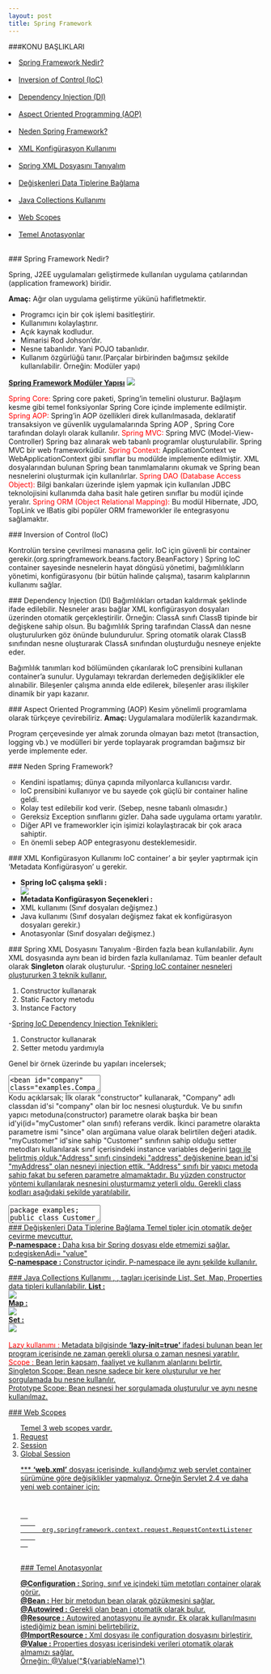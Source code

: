 ```yaml
---
layout: post
title: Spring Framework
---
```

###KONU BAŞLIKLARI

<li><a href="#spring_explain"> Spring Framework Nedir?</a></li><br>
<li><a href="#_container"> Inversion of Control (IoC)</a></li><br>
<li><a href="#di"> Dependency Injection (DI)</a></li><br>
<li><a href="#aop"> Aspect Oriented Programming (AOP)</a></li><br>
<li><a href="#reasons"> Neden Spring Framework?</a></li><br>
<li><a href="#xml_konfigurasyon"> XML Konfigürasyon Kullanımı</a></li><br>
<li><a href="#xml_file"> Spring XML Dosyasını Tanıyalım</a></li><br>
<li><a href="#data_type"> Değişkenleri Data Tiplerine Bağlama</a></li><br>
<li><a href="#collections"> Java Collections Kullanımı</a></li><br>
<li><a href="#web_scope"> Web Scopes</a></li><br>
<li><a href="#annotation"> Temel Anotasyonlar</a></li><br>

###<a id="spring_explain"> Spring Framework Nedir? </a>

  Spring, J2EE uygulamaları geliştirmede kullanılan uygulama çatılarından (application framework) biridir.

<b>Amaç:</b> Ağır olan uygulama geliştirme yükünü hafifletmektir.
<ul>
<li>Programcı için bir çok işlemi basitleştirir.
<li>Kullanımını kolaylaştırır.
<li>Açık kaynak kodludur.
<li>Mimarisi Rod Johson’dır.
<li>Nesne tabanlıdır. Yani POJO tabanlıdır.
<li>Kullanım özgürlüğü tanır.(Parçalar birbirinden bağımsız şekilde kullanılabilir. Örneğin: Modüler yapı)
</ul>

<b><u>Spring Framework Modüler Yapısı</u></b>
<img src="/images/spring/branch.png"></a>

<font color="red">Spring Core:</font>
Spring core paketi, Spring’in temelini olusturur. Bağlaşım kesme gibi temel fonksiyonlar Spring Core içinde implemente edilmiştir.
<font color="red">Spring AOP:</font>
Spring’in AOP özellikleri direk kullanılmasada, deklaratif transaksiyon ve güvenlik uygulamalarında Spring AOP , Spring Core tarafından dolaylı olarak kullanılır.
<font color="red">Spring MVC:</font>
Spring MVC (Model-View-Controller) Spring baz alınarak web tabanlı programlar oluşturulabilir. Spring MVC bir web frameworküdür.
<font color="red">Spring Context:</font>
ApplicationContext ve WebApplicationContext gibi sınıflar bu modülde implemente edilmiştir. XML dosyalarından bulunan Spring bean tanımlamalarını okumak ve Spring bean nesnelerini oluşturmak için kullanılırlar.
<font color="red">Spring DAO (Database Access Object):</font>
Bilgi bankaları üzerinde işlem yapmak için kullanılan JDBC teknolojisini kullanımda daha basit hale getiren sınıflar bu modül içinde yeralır.
<font color="red">Spring ORM (Object Relational Mapping):</font>
Bu modül Hibernate, JDO, TopLink ve IBatis gibi popüler ORM frameworkler ile entegrasyonu sağlamaktır.

###<a id="ioc_container"> Inversion of Control (IoC)</a>

   Kontrolün tersine çevrilmesi manasına gelir.
   IoC için güvenli bir container gerekir.(org.springframework.beans.factory.BeanFactory )
   Spring IoC container sayesinde nesnelerin hayat döngüsü yönetimi, bağımlılıkların yönetimi, konfigürasyonu (bir bütün halinde çalışma),
tasarım kalıplarının kullanımı sağlar.

###<a id="di"> Dependency Injection (DI)</a>
 Bağımlılıkları ortadan kaldırmak şeklinde ifade edilebilir.
 Nesneler arası bağlar XML konfigürasyon dosyaları üzerinden otomatik gerçekleştirilir.
Örneğin: ClassA sınıfı ClassB tipinde bir değişkene sahip olsun. Bu bağımlılık Spring tarafından ClassA dan nesne oluşturulurken göz önünde bulundurulur. Spring otomatik olarak ClassB sınıfından nesne oluşturarak ClassA sınıfından oluşturduğu nesneye enjekte eder.

 Bağımlılık tanımları kod bölümünden çıkarılarak IoC prensibini kullanan container’a sunulur.
 Uygulamayı tekrardan derlemeden değişiklikler ele alınabilir.
 Bileşenler çalışma anında elde edilerek, bileşenler arası ilişkiler dinamik bir yapı kazanır.

###<a id="aop"> Aspect Oriented Programming (AOP)</a>
  Kesim yönelimli programlama olarak türkçeye çevirebiliriz.
<b>Amaç: </b>Uygulamalara modülerlik kazandırmak.

Program çerçevesinde yer almak zorunda olmayan bazı metot (transaction, logging vb.) ve modülleri bir yerde toplayarak programdan bağımsız bir yerde implemente eder.

###<a id="reasons"> Neden Spring Framework?</a>
<ul type="circle"> 
<li>Kendini ispatlamış; dünya çapında milyonlarca kullanıcısı vardır.</li>
<li>IoC prensibini kullanıyor ve bu sayede çok güçlü bir container haline geldi.</li>
<li>Kolay test edilebilir kod verir. (Sebep, nesne tabanlı olmasıdır.)</li>
<li>Gereksiz Exception sınıflarını gizler. Daha sade uygulama ortamı yaratılır.</li>
<li>Diğer API ve frameworkler için işimizi kolaylaştıracak bir çok araca sahiptir.</li>
<li>En önemli sebep AOP entegrasyonu desteklemesidir.</li>
</ul>

###<a id="xml_konfigurasyon"> XML Konfigürasyon Kullanımı</a>
IoC container’ a bir şeyler yaptırmak için ‘Metadata Konfigürasyon’ u gerekir.
<ul>
<li><b>Spring IoC çalışma şekli :</b></li>
<img src="/images/spring/Ioc_scheme.png"></a>

<li><b>Metadata Konfigürasyon Seçenekleri :</b>
	<lu>
	<li>XML kullanımı (Sınıf dosyaları değişmez.)</li>
	<li>Java kullanımı (Sınıf dosyaları değişmez fakat ek konfigürasyon dosyaları gerekir.)</li>
	<li>Anotasyonlar (Sınıf dosyaları değişmez.)</li>
	</lu>
</li>
</ul>

###<a id="xml_file"> Spring XML Dosyasını Tanıyalım</a>
  -Birden fazla bean kullanılabilir. Aynı XML dosyasında aynı bean id birden fazla kullanılamaz. 
   Tüm beanler default olarak <b>Singleton</b> olarak oluşturulur.
  -<u>Spring IoC container nesneleri oluştururken 3 teknik kullanır.</u>
     <ol>
     <li>Constructor kullanarak</li>
     <li>Static Factory metodu</li>
     <li>Instance Factory</li>
     </ol>
  -<u>Spring IoC Dependency Injection Teknikleri:</u>
     <ol>
     <li>Constructor kullanarak</li>
     <li>Setter metodu yardımıyla</li>
     </ol>

Genel bir örnek üzerinde bu yapıları incelersek;

<textarea>
<bean id="company" class="examples.Company">
    <constructor-arg name="customer" ref= "myCustomer"/>
    <constructor-arg name="since" value="1992"/>
</bean>

<bean id="myCustomer" class="examples.Customer">
    <property name="name" value="Symtkn"/>
    <property name="years" value="20"/>
    <proparty name="address" value="myAddress"/>
</bean>
<bean id="myAddress" class="examples.Address"/>
</textarea>

<br>
Kodu açıklarsak; İlk olarak "constructor" kullanarak, "Company" adlı classdan id'si "company" olan bir Ioc nesnesi oluşturduk. Ve bu sınıfın yapıcı metoduna(constructor) parametre olarak başka bir bean id'yi(id="myCustomer" olan sınıfı) referans verdik. İkinci parametre olarakta parametre ismi "since" olan argümana value olarak belirtilen değeri atadık.
 "myCustomer" id'sine sahip "Customer" sınıfının sahip olduğu setter metodları kullanılarak sınıf içerisindeki instance variables değerini <u><property><u> tagı ile belirtmiş olduk."Address" sınıfı cinsindeki "address" değişkenine bean id'si "myAddress" olan nesneyi injection ettik.
 "Address" sınıfı bir yapıcı metoda sahip fakat bu seferen parametre almamaktadır. Bu yüzden constructor yöntemi kullanılarak nesnesini oluşturmamız yeterli oldu.
Gerekli class kodları aşağıdaki şekilde yaratılabilir.
<br><br>
<textarea>
package examples;
public class Customer {
    private String name;
    private String years;
    private Address address;
    
    public void setName(String ValueName) {
	this.name =  ValueName;
    }
    public void setYears(int ValYears) {
         this.years =  ValYears;
    }
    public void setAddress(Address ValAddress) {
         this.address = ValAddress;
    }
    public Customer() {
   	System.out.println("Customer");
    }
}

package examples;
public class Company {
    private Customer customer;
    private int since;
  
    public Company(Customer ValCustomer, int VaSince) {
        System.out.println("Company constructor 2 arguments");
	this.customer = ValCustomer;
	this.since = ValSince;
    }
    public Company() {
        System.out.println("Company default constructor");
    }
}

package examples;
public class Address {
    public Address() {
	System.out.println("Address");
    }
}
</textarea>
<br>
###<a id="data_type"> Değişkenleri Data Tiplerine Bağlama</a>
   Temel tipler için otomatik değer çevirme mevcuttur.<br>
<b>P-namespace :</b>
    Daha kısa bir Spring dosyası elde etmemizi sağlar.
    p:degiskenAdi= "value"<br>
<b>C-namespace :</b>
    Constructor içindir. P-namespace ile aynı şekilde kullanılır.

###<a id="collections"> Java Collections Kullanımı</a>
<u><list>,  <map>, <set></u> tagları içerisinde List, Set, Map, Properties data tipleri kullanılabilir.
<b>List :</b><br>
<img src="/images/spring/list_collection.png"></a>
<br>
<b>Map :</b><br>
<img src="/images/spring/map_collection.png"></a>
<br>
<b>Set :</b><br>
<img src="/images/spring/set_collection.png"></a>
<br><br>
<font color="red">Lazy kullanımı :</font>
Metadata bilgisinde <b>‘lazy-init=true’</b> ifadesi bulunan bean ler program içerisinde ne zaman gerekli olursa o zaman nesnesi yaratılır. 
<br>
<font color="red">Scope :</font>
Bean lerin kapsam, faaliyet ve kullanım alanlarını belirtir.<br>
<u>Singleton Scope:</u> Bean nesne sadece bir kere oluşturulur ve her sorgulamada bu nesne kullanılır.<br>
<u>Prototype Scope:</u> Bean nesnesi her sorgulamada oluşturulur ve aynı nesne kullanılmaz.

###<a id="web_scope"> Web Scopes</a>
<ol>Temel 3 web scopes vardır.
<li>Request</li>
<li>Session</li>
<li>Global Session</li>

*** <b>‘web.xml’</b> dosyası içerisinde, kullandığımız web servlet container sürümüne göre değişiklikler yapmalıyız.
Örneğin Servlet 2.4 ve daha yeni web container için:

<code>
<web-app>
  <listener>
    <listener-class>
      org.springframework.context.request.RequestContextListener
    </listener-class>
  </listener>
</web-app>
</code>
<br>
###<a id="annotation"> Temel Anotasyonlar</a>

<b>@Configuration :</b>
    Spring, sınıf ve içindeki tüm metotları container olarak görür.<br>
<b>@Bean :</b>
    Her bir metodun bean olarak gözükmesini sağlar.<br>
<b>@Autowired :</b>
    Gerekli olan bean i otomatik olarak bulur.<br>
<b>@Resource :</b>
    Autowired anotasyonu ile aynıdır. Ek olarak kullanılmasını istediğimiz bean ismini belirtebiliriz.<br>
<b>@ImportResource :</b>
    Xml dosyası ile configuration dosyasını birleştirir.<br>
<b>@Value :</b>
    Properties dosyası içerisindeki verileri otomatik olarak almamızı sağlar.<br>
Örneğin: @Value("${variableName}")

